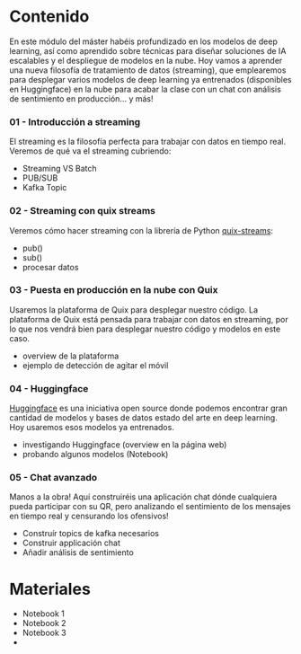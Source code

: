 # Contenido
En este módulo del máster habéis profundizado en los modelos de deep learning, así como aprendido sobre técnicas para diseñar soluciones de IA escalables y el despliegue de modelos en la nube. Hoy vamos a aprender una nueva filosofía de tratamiento de datos (streaming), que emplearemos para desplegar varios modelos de deep learning ya entrenados (disponibles en Huggingface) en la nube para acabar la clase con un chat con análisis de sentimiento en producción... y más!

### 01 - Introducción a streaming
El streaming es la filosofía perfecta para trabajar con datos en tiempo real. Veremos de qué va el streaming cubriendo:
- Streaming VS Batch
- PUB/SUB
- Kafka Topic

### 02 - Streaming con quix streams
Veremos cómo hacer streaming con la librería de Python [quix-streams](https://github.com/quixio/quix-streams):
- pub()
- sub()
- procesar datos

### 03 - Puesta en producción en la nube con Quix
Usaremos la plataforma de Quix para desplegar nuestro código. La plataforma de Quix está pensada para trabajar con datos en streaming, por lo que nos vendrá bien para desplegar nuestro código y modelos en este caso.
- overview de la plataforma
- ejemplo de detección de agitar el móvil

### 04 - Huggingface
[Huggingface](https://huggingface.co/) es una iniciativa open source donde podemos encontrar gran cantidad de modelos y bases de datos estado del arte en deep learning. Hoy usaremos esos modelos ya entrenados.
- investigando Huggingface (overview en la página web)
- probando algunos modelos (Notebook)

### 05 - Chat avanzado
Manos a la obra! Aquí construiréis una aplicación chat dónde cualquiera pueda participar con su QR, pero analizando el sentimiento de los mensajes en tiempo real y censurando los ofensivos!
- Construír topics de kafka necesarios
- Construir applicación chat
- Añadir análisis de sentimiento


# Materiales
- Notebook 1
- Notebook 2
- Notebook 3
- 
